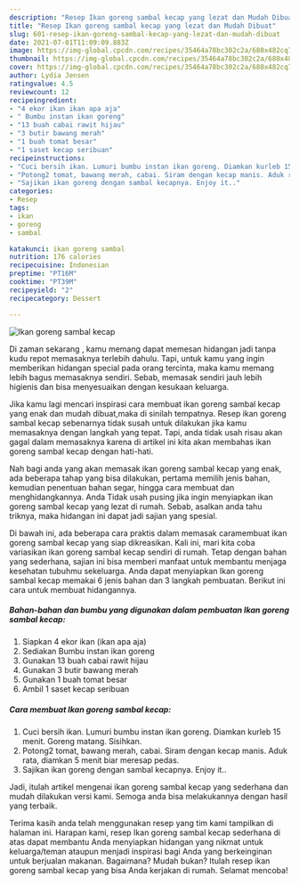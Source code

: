 ```yaml
---
description: "Resep Ikan goreng sambal kecap yang lezat dan Mudah Dibuat"
title: "Resep Ikan goreng sambal kecap yang lezat dan Mudah Dibuat"
slug: 601-resep-ikan-goreng-sambal-kecap-yang-lezat-dan-mudah-dibuat
date: 2021-07-01T11:09:09.883Z
image: https://img-global.cpcdn.com/recipes/35464a78bc302c2a/680x482cq70/ikan-goreng-sambal-kecap-foto-resep-utama.jpg
thumbnail: https://img-global.cpcdn.com/recipes/35464a78bc302c2a/680x482cq70/ikan-goreng-sambal-kecap-foto-resep-utama.jpg
cover: https://img-global.cpcdn.com/recipes/35464a78bc302c2a/680x482cq70/ikan-goreng-sambal-kecap-foto-resep-utama.jpg
author: Lydia Jensen
ratingvalue: 4.5
reviewcount: 12
recipeingredient:
- "4 ekor ikan ikan apa aja"
- " Bumbu instan ikan goreng"
- "13 buah cabai rawit hijau"
- "3 butir bawang merah"
- "1 buah tomat besar"
- "1 saset kecap seribuan"
recipeinstructions:
- "Cuci bersih ikan. Lumuri bumbu instan ikan goreng. Diamkan kurleb 15 menit. Goreng matang. Sisihkan."
- "Potong2 tomat, bawang merah, cabai. Siram dengan kecap manis. Aduk rata, diamkan 5 menit biar meresap pedas."
- "Sajikan ikan goreng dengan sambal kecapnya. Enjoy it.."
categories:
- Resep
tags:
- ikan
- goreng
- sambal

katakunci: ikan goreng sambal 
nutrition: 176 calories
recipecuisine: Indonesian
preptime: "PT16M"
cooktime: "PT39M"
recipeyield: "2"
recipecategory: Dessert

---
```



![Ikan goreng sambal kecap](https://img-global.cpcdn.com/recipes/35464a78bc302c2a/680x482cq70/ikan-goreng-sambal-kecap-foto-resep-utama.jpg)

Di zaman  sekarang , kamu memang dapat memesan hidangan jadi tanpa kudu repot memasaknya terlebih dahulu. Tapi, untuk kamu yang ingin memberikan hidangan special pada orang tercinta, maka kamu memang lebih bagus memasaknya sendiri. Sebab, memasak sendiri jauh lebih higienis dan bisa menyesuaikan dengan kesukaan keluarga.

Jika kamu lagi mencari inspirasi cara membuat ikan goreng sambal kecap yang enak dan mudah dibuat,maka di sinilah tempatnya. Resep ikan goreng sambal kecap  sebenarnya tidak susah untuk dilakukan jika kamu memasaknya dengan langkah yang tepat. Tapi, anda tidak usah risau akan gagal dalam memasaknya 
karena di artikel ini kita akan membahas ikan goreng sambal kecap dengan hati-hati.  



Nah bagi anda yang akan memasak ikan goreng sambal kecap yang enak, ada beberapa tahap yang bisa dilakukan, pertama memilih jenis bahan, kemudian penentuan bahan segar, hingga cara membuat dan menghidangkannya. Anda Tidak usah pusing jika ingin menyiapkan ikan goreng sambal kecap yang lezat di rumah. Sebab, asalkan anda  tahu triknya, maka hidangan ini dapat jadi sajian yang spesial.

Di bawah ini, ada beberapa cara praktis  dalam memasak caramembuat ikan goreng sambal kecap yang siap dikreasikan. Kali ini, mari kita coba variasikan ikan goreng sambal kecap sendiri di rumah. Tetap dengan bahan yang sederhana, sajian ini bisa memberi manfaat untuk membantu menjaga kesehatan tubuhmu sekeluarga. Anda dapat menyiapkan Ikan goreng sambal kecap memakai 6 jenis bahan dan 3 langkah pembuatan. Berikut ini cara untuk membuat hidangannya.

<!--inarticleads1-->

##### Bahan-bahan dan bumbu yang digunakan dalam pembuatan Ikan goreng sambal kecap:

1. Siapkan 4 ekor ikan (ikan apa aja)
1. Sediakan  Bumbu instan ikan goreng
1. Gunakan 13 buah cabai rawit hijau
1. Gunakan 3 butir bawang merah
1. Gunakan 1 buah tomat besar
1. Ambil 1 saset kecap seribuan




<!--inarticleads2-->

##### Cara membuat Ikan goreng sambal kecap:

1. Cuci bersih ikan. Lumuri bumbu instan ikan goreng. Diamkan kurleb 15 menit. Goreng matang. Sisihkan.
1. Potong2 tomat, bawang merah, cabai. Siram dengan kecap manis. Aduk rata, diamkan 5 menit biar meresap pedas.
1. Sajikan ikan goreng dengan sambal kecapnya. Enjoy it..




Jadi, itulah artikel mengenai  ikan goreng sambal kecap  yang sederhana dan mudah dilakukan versi kami. Semoga anda bisa melakukannya dengan hasil yang terbaik. 

Terima kasih anda telah menggunakan resep yang tim kami tampilkan di halaman ini. Harapan kami, resep  Ikan goreng sambal kecap sederhana di atas dapat membantu Anda menyiapkan hidangan yang nikmat untuk keluarga/teman ataupun menjadi inspirasi bagi Anda yang berkeinginan untuk berjualan makanan. Bagaimana? Mudah bukan? Itulah resep ikan goreng sambal kecap yang bisa Anda kerjakan di rumah. Selamat mencoba!

